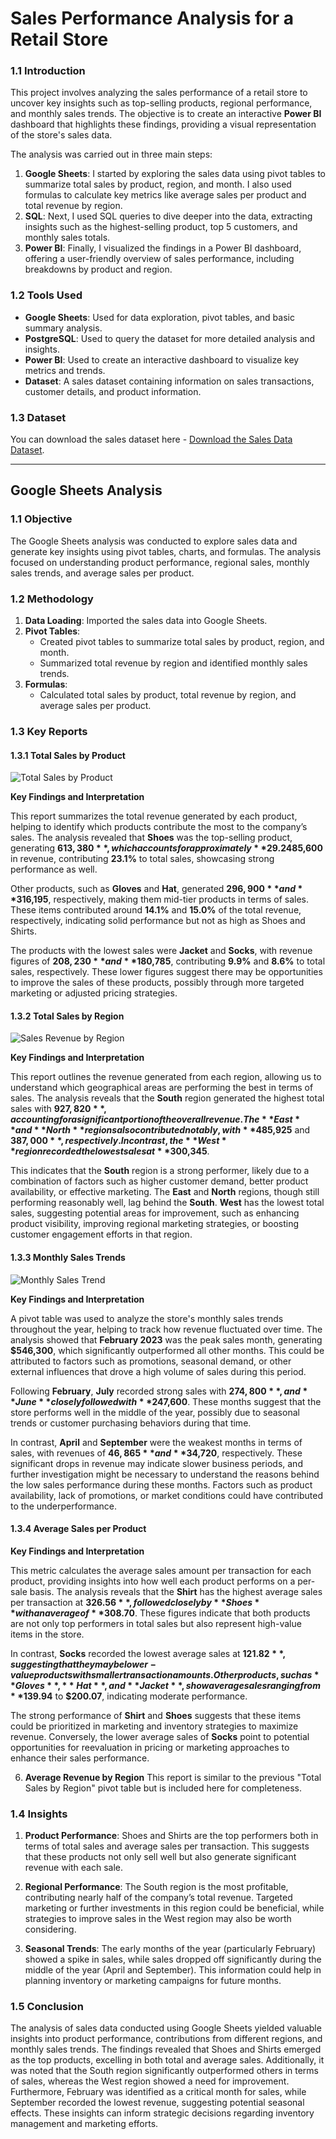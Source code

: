 # Sales Performance Analysis for a Retail Store

### 1.1 Introduction
This project involves analyzing the sales performance of a retail store to uncover key insights such as top-selling products, regional performance, and monthly sales trends. The objective is to create an interactive **Power BI** dashboard that highlights these findings, providing a visual representation of the store's sales data. 

The analysis was carried out in three main steps:
1. **Google Sheets**: I started by exploring the sales data using pivot tables to summarize total sales by product, region, and month. I also used formulas to calculate key metrics like average sales per product and total revenue by region.
2. **SQL**: Next, I used SQL queries to dive deeper into the data, extracting insights such as the highest-selling product, top 5 customers, and monthly sales totals.
3. **Power BI**: Finally, I visualized the findings in a Power BI dashboard, offering a user-friendly overview of sales performance, including breakdowns by product and region.

### 1.2 Tools Used
- **Google Sheets**: Used for data exploration, pivot tables, and basic summary analysis.
- **PostgreSQL**: Used to query the dataset for more detailed analysis and insights.
- **Power BI**: Used to create an interactive dashboard to visualize key metrics and trends.
- **Dataset**: A sales dataset containing information on sales transactions, customer details, and product information.

### 1.3 Dataset
You can download the sales dataset here - [Download the Sales Data Dataset](https://docs.google.com/spreadsheets/d/1uX7hdUgaS2KxBFbtkl-cvrYSC24ZxpggIzeDtGaa34w/edit?usp=sharing).


---

## Google Sheets Analysis
### 1.1 Objective
The Google Sheets analysis was conducted to explore sales data and generate key insights using pivot tables, charts, and formulas. The analysis focused on understanding product performance, regional sales, monthly sales trends, and average sales per product.

### 1.2 Methodology
1. **Data Loading**: Imported the sales data into Google Sheets.
2. **Pivot Tables**:
   - Created pivot tables to summarize total sales by product, region, and month.
   - Summarized total revenue by region and identified monthly sales trends.
3. **Formulas**:
   - Calculated total sales by product, total revenue by region, and average sales per product.
  
### 1.3 Key Reports

#### 1.3.1 Total Sales by Product

![Total Sales by Product](https://github.com/kabira-busari/LITA_Project-01_Sales-Performance-Analysis/blob/main/Sales%20%25%20by%20Product%20-%20Chart.png?raw=true)


**Key Findings and Interpretation**

This report summarizes the total revenue generated by each product, helping to identify which products contribute the most to the company’s sales. The analysis revealed that **Shoes** was the top-selling product, generating **$613,380**, which accounts for approximately **29.2%** of the overall revenue. This indicates that shoes are in high demand and a major contributor to the store's sales. **Shirt** followed closely behind with **$485,600** in revenue, contributing **23.1%** to total sales, showcasing strong performance as well.

Other products, such as **Gloves** and **Hat**, generated **$296,900** and **$316,195**, respectively, making them mid-tier products in terms of sales. These items contributed around **14.1%** and **15.0%** of the total revenue, respectively, indicating solid performance but not as high as Shoes and Shirts.

The products with the lowest sales were **Jacket** and **Socks**, with revenue figures of **$208,230** and **$180,785**, contributing **9.9%** and **8.6%** to total sales, respectively. These lower figures suggest there may be opportunities to improve the sales of these products, possibly through more targeted marketing or adjusted pricing strategies.


#### 1.3.2 Total Sales by Region

![Sales Revenue by Region](https://github.com/kabira-busari/LITA_Project-01_Sales-Performance-Analysis/blob/main/Sales%20by%20Region%20-%20Chart.png?raw=true)

**Key Findings and Interpretation**

This report outlines the revenue generated from each region, allowing us to understand which geographical areas are performing the best in terms of sales. The analysis reveals that the **South** region generated the highest total sales with **$927,820**, accounting for a significant portion of the overall revenue. The **East** and **North** regions also contributed notably, with **$485,925** and **$387,000**, respectively. In contrast, the **West** region recorded the lowest sales at **$300,345**.

This indicates that the **South** region is a strong performer, likely due to a combination of factors such as higher customer demand, better product availability, or effective marketing. The **East** and **North** regions, though still performing reasonably well, lag behind the **South**. **West** has the lowest total sales, suggesting potential areas for improvement, such as enhancing product visibility, improving regional marketing strategies, or boosting customer engagement efforts in that region.


#### 1.3.3 Monthly Sales Trends

![Monthly Sales Trend](https://github.com/kabira-busari/LITA_Project-01_Sales-Performance-Analysis/blob/main/Monthly%20Sales%20Trend%20-%20Chart.png?raw=true)

**Key Findings and Interpretation**

A pivot table was used to analyze the store's monthly sales trends throughout the year, helping to track how revenue fluctuated over time. The analysis showed that **February 2023** was the peak sales month, generating **$546,300**, which significantly outperformed all other months. This could be attributed to factors such as promotions, seasonal demand, or other external influences that drove a high volume of sales during this period.

Following **February**, **July** recorded strong sales with **$274,800**, and **June** closely followed with **$247,600**. These months suggest that the store performs well in the middle of the year, possibly due to seasonal trends or customer purchasing behaviors during that time.

In contrast, **April** and **September** were the weakest months in terms of sales, with revenues of **$46,865** and **$34,720**, respectively. These significant drops in revenue may indicate slower business periods, and further investigation might be necessary to understand the reasons behind the low sales performance during these months. Factors such as product availability, lack of promotions, or market conditions could have contributed to the underperformance.


#### 1.3.4 Average Sales per Product



**Key Findings and Interpretation**

This metric calculates the average sales amount per transaction for each product, providing insights into how well each product performs on a per-sale basis. The analysis reveals that the **Shirt** has the highest average sales per transaction at **$326.56**, followed closely by **Shoes** with an average of **$308.70**. These figures indicate that both products are not only top performers in total sales but also represent high-value items in the store.

In contrast, **Socks** recorded the lowest average sales at **$121.82**, suggesting that they may be lower-value products with smaller transaction amounts. Other products, such as **Gloves**, **Hat**, and **Jacket**, show average sales ranging from **$139.94** to **$200.07**, indicating moderate performance.

The strong performance of **Shirt** and **Shoes** suggests that these items could be prioritized in marketing and inventory strategies to maximize revenue. Conversely, the lower average sales of **Socks** point to potential opportunities for reevaluation in pricing or marketing approaches to enhance their sales performance.



6. **Average Revenue by Region**
This report is similar to the previous "Total Sales by Region" pivot table but is included here for completeness.

### 1.4 Insights
1. **Product Performance**: Shoes and Shirts are the top performers both in terms of total sales and average sales per transaction. This suggests that these products not only sell well but also generate significant revenue with each sale.

2. **Regional Performance**: The South region is the most profitable, contributing nearly half of the company’s total revenue. Targeted marketing or further investments in this region could be beneficial, while strategies to improve sales in the West region may also be worth considering.
   
3. **Seasonal Trends**: The early months of the year (particularly February) showed a spike in sales, while sales dropped off significantly during the middle of the year (April and September). This information could help in planning inventory or marketing campaigns for future months.

### 1.5 Conclusion
The analysis of sales data conducted using Google Sheets yielded valuable insights into product performance, contributions from different regions, and monthly sales trends. The findings revealed that Shoes and Shirts emerged as the top products, excelling in both total and average sales. Additionally, it was noted that the South region significantly outperformed others in terms of sales, whereas the West region showed a need for improvement. Furthermore, February was identified as a critical month for sales, while September recorded the lowest revenue, suggesting potential seasonal effects. These insights can inform strategic decisions regarding inventory management and marketing efforts.
